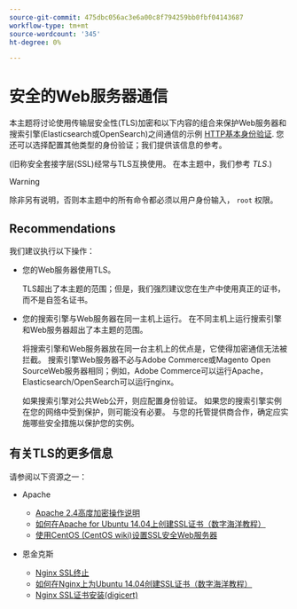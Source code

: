 ```yaml
---
source-git-commit: 475dbc056ac3e6a00c8f794259bb0fbf04143687
workflow-type: tm+mt
source-wordcount: '345'
ht-degree: 0%

---
```

# 安全的Web服务器通信

本主题将讨论使用传输层安全性(TLS)加密和以下内容的组合来保护Web服务器和搜索引擎(Elasticsearch或OpenSearch)之间通信的示例 [HTTP基本身份验证](https://datatracker.ietf.org/doc/html/rfc2617). 您还可以选择配置其他类型的身份验证；我们提供该信息的参考。

(旧称安全套接字层(SSL)经常与TLS互换使用。 在本主题中，我们参考 *TLS*.)

>[!WARNING]
>
>除非另有说明，否则本主题中的所有命令都必须以用户身份输入， `root` 权限。

## Recommendations

我们建议执行以下操作：

* 您的Web服务器使用TLS。

   TLS超出了本主题的范围；但是，我们强烈建议您在生产中使用真正的证书，而不是自签名证书。

* 您的搜索引擎与Web服务器在同一主机上运行。 在不同主机上运行搜索引擎和Web服务器超出了本主题的范围。

   将搜索引擎和Web服务器放在同一台主机上的优点是，它使得加密通信无法被拦截。 搜索引擎Web服务器不必与Adobe Commerce或Magento Open SourceWeb服务器相同；例如，Adobe Commerce可以运行Apache，Elasticsearch/OpenSearch可以运行nginx。

   如果搜索引擎对公共Web公开，则应配置身份验证。 如果您的搜索引擎实例在您的网络中受到保护，则可能没有必要。 与您的托管提供商合作，确定应实施哪些安全措施以保护您的实例。

## 有关TLS的更多信息

请参阅以下资源之一：

* Apache

   * [Apache 2.4高度加密操作说明](https://httpd.apache.org/docs/2.4/ssl/ssl_howto.html)
   * [如何在Apache for Ubuntu 14.04上创建SSL证书（数字海洋教程）](https://www.digitalocean.com/community/tutorials/how-to-create-a-ssl-certificate-on-apache-for-ubuntu-14-04)
   * [使用CentOS (CentOS wiki)设置SSL安全Web服务器](https://wiki.centos.org/HowTos/Https)

* 恩金克斯

   * [Nginx SSL终止](https://www.nginx.com/resources/admin-guide/nginx-ssl-termination/)
   * [如何在Nginx上为Ubuntu 14.04创建SSL证书（数字海洋教程）](https://www.digitalocean.com/community/tutorials/how-to-create-an-ssl-certificate-on-nginx-for-ubuntu-14-04)
   * [Nginx SSL证书安装(digicert)](https://www.digicert.com/ssl-certificate-installation-nginx.htm)
